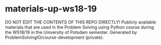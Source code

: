 # materials-up-ws18-19
DO NOT EDIT THE CONTENTS OF THIS REPO DIRECTLY! Publicly available materials that are used in the Problem Solving using Python course during the WS18/19 in the University of Potsdam semester. Generated by ProblemSolvingIO/course-development (private).
